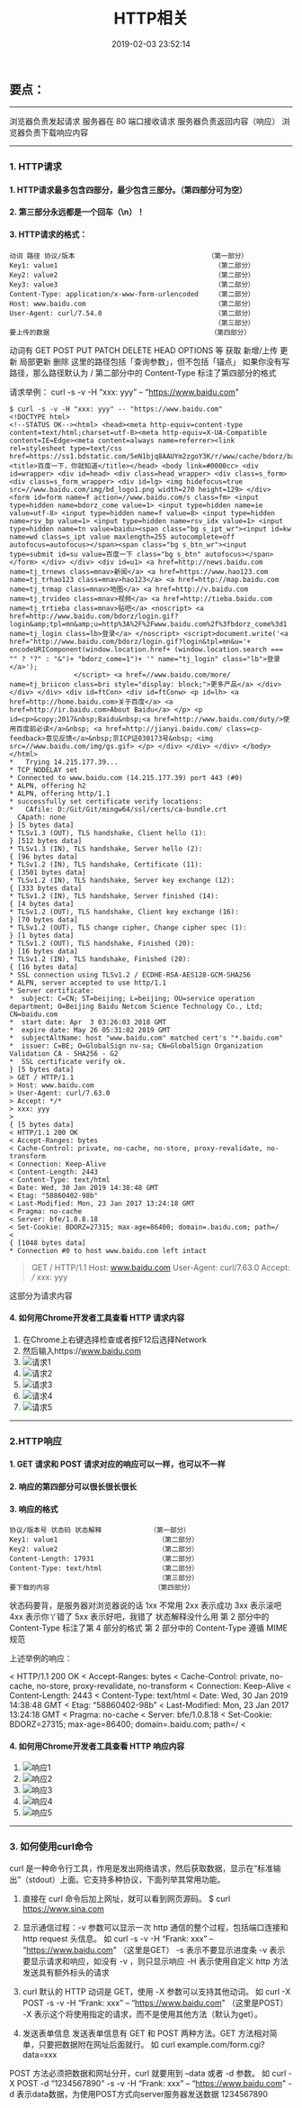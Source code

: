 ﻿---
title: HTTP相关
date: 2019-02-03 23:52:14
tags:
---

## 要点：

----------


浏览器负责发起请求
服务器在 80 端口接收请求
服务器负责返回内容（响应）
浏览器负责下载响应内容


----------


### 1. HTTP请求

#### 1. HTTP请求最多包含四部分，最少包含三部分。（第四部分可为空）

#### 2. 第三部分永远都是一个回车（\n）！

#### 3. HTTP请求的格式：
    动词 路径 协议/版本                                 （第一部分）
    Key1: value1                                       （第二部分）
    Key2: value2                                       （第二部分）
    Key3: value3                                       （第二部分）
    Content-Type: application/x-www-form-urlencoded    （第二部分）
    Host: www.baidu.com                                （第二部分）
    User-Agent: curl/7.54.0                            （第二部分）
                                                       （第三部分）
    要上传的数据                                        （第四部分）

动词有 GET POST PUT PATCH DELETE HEAD OPTIONS 等
获取 新增/上传 更新 局部更新 删除
这里的路径包括「查询参数」，但不包括「锚点」
如果你没有写路径，那么路径默认为 /
第二部分中的 Content-Type 标注了第四部分的格式

请求举例：
curl -s -v -H “xxx: yyy” – “https://www.baidu.com"

```
$ curl -s -v -H "xxx: yyy" -- "https://www.baidu.com"
<!DOCTYPE html>
<!--STATUS OK--><html> <head><meta http-equiv=content-type content=text/html;charset=utf-8><meta http-equiv=X-UA-Compatible content=IE=Edge><meta content=always name=referrer><link rel=stylesheet type=text/css href=https://ss1.bdstatic.com/5eN1bjq8AAUYm2zgoY3K/r/www/cache/bdorz/baidu.min.css><title>百度一下，你就知道</title></head> <body link=#0000cc> <div id=wrapper> <div id=head> <div class=head_wrapper> <div class=s_form> <div class=s_form_wrapper> <div id=lg> <img hidefocus=true src=//www.baidu.com/img/bd_logo1.png width=270 height=129> </div> <form id=form name=f action=//www.baidu.com/s class=fm> <input type=hidden name=bdorz_come value=1> <input type=hidden name=ie value=utf-8> <input type=hidden name=f value=8> <input type=hidden name=rsv_bp value=1> <input type=hidden name=rsv_idx value=1> <input type=hidden name=tn value=baidu><span class="bg s_ipt_wr"><input id=kw name=wd class=s_ipt value maxlength=255 autocomplete=off autofocus=autofocus></span><span class="bg s_btn_wr"><input type=submit id=su value=百度一下 class="bg s_btn" autofocus></span> </form> </div> </div> <div id=u1> <a href=http://news.baidu.com name=tj_trnews class=mnav>新闻</a> <a href=https://www.hao123.com name=tj_trhao123 class=mnav>hao123</a> <a href=http://map.baidu.com name=tj_trmap class=mnav>地图</a> <a href=http://v.baidu.com name=tj_trvideo class=mnav>视频</a> <a href=http://tieba.baidu.com name=tj_trtieba class=mnav>贴吧</a> <noscript> <a href=http://www.baidu.com/bdorz/login.gif?login&amp;tpl=mn&amp;u=http%3A%2F%2Fwww.baidu.com%2f%3fbdorz_come%3d1 name=tj_login class=lb>登录</a> </noscript> <script>document.write('<a href="http://www.baidu.com/bdorz/login.gif?login&tpl=mn&u='+ encodeURIComponent(window.location.href+ (window.location.search === "" ? "?" : "&")+ "bdorz_come=1")+ '" name="tj_login" class="lb">登录</a>');
                </script> <a href=//www.baidu.com/more/ name=tj_briicon class=bri style="display: block;">更多产品</a> </div> </div> </div> <div id=ftCon> <div id=ftConw> <p id=lh> <a href=http://home.baidu.com>关于百度</a> <a href=http://ir.baidu.com>About Baidu</a> </p> <p id=cp>&copy;2017&nbsp;Baidu&nbsp;<a href=http://www.baidu.com/duty/>使用百度前必读</a>&nbsp; <a href=http://jianyi.baidu.com/ class=cp-feedback>意见反馈</a>&nbsp;京ICP证030173号&nbsp; <img src=//www.baidu.com/img/gs.gif> </p> </div> </div> </div> </body> </html>
*   Trying 14.215.177.39...
* TCP_NODELAY set
* Connected to www.baidu.com (14.215.177.39) port 443 (#0)
* ALPN, offering h2
* ALPN, offering http/1.1
* successfully set certificate verify locations:
*   CAfile: D:/Git/Git/mingw64/ssl/certs/ca-bundle.crt
  CApath: none
} [5 bytes data]
* TLSv1.3 (OUT), TLS handshake, Client hello (1):
} [512 bytes data]
* TLSv1.3 (IN), TLS handshake, Server hello (2):
{ [96 bytes data]
* TLSv1.2 (IN), TLS handshake, Certificate (11):
{ [3501 bytes data]
* TLSv1.2 (IN), TLS handshake, Server key exchange (12):
{ [333 bytes data]
* TLSv1.2 (IN), TLS handshake, Server finished (14):
{ [4 bytes data]
* TLSv1.2 (OUT), TLS handshake, Client key exchange (16):
} [70 bytes data]
* TLSv1.2 (OUT), TLS change cipher, Change cipher spec (1):
} [1 bytes data]
* TLSv1.2 (OUT), TLS handshake, Finished (20):
} [16 bytes data]
* TLSv1.2 (IN), TLS handshake, Finished (20):
{ [16 bytes data]
* SSL connection using TLSv1.2 / ECDHE-RSA-AES128-GCM-SHA256
* ALPN, server accepted to use http/1.1
* Server certificate:
*  subject: C=CN; ST=beijing; L=beijing; OU=service operation department; O=Beijing Baidu Netcom Science Technology Co., Ltd; CN=baidu.com
*  start date: Apr  3 03:26:03 2018 GMT
*  expire date: May 26 05:31:02 2019 GMT
*  subjectAltName: host "www.baidu.com" matched cert's "*.baidu.com"
*  issuer: C=BE; O=GlobalSign nv-sa; CN=GlobalSign Organization Validation CA - SHA256 - G2
*  SSL certificate verify ok.
} [5 bytes data]
> GET / HTTP/1.1
> Host: www.baidu.com
> User-Agent: curl/7.63.0
> Accept: */*
> xxx: yyy
>
{ [5 bytes data]
< HTTP/1.1 200 OK
< Accept-Ranges: bytes
< Cache-Control: private, no-cache, no-store, proxy-revalidate, no-transform
< Connection: Keep-Alive
< Content-Length: 2443
< Content-Type: text/html
< Date: Wed, 30 Jan 2019 14:38:48 GMT
< Etag: "58860402-98b"
< Last-Modified: Mon, 23 Jan 2017 13:24:18 GMT
< Pragma: no-cache
< Server: bfe/1.0.8.18
< Set-Cookie: BDORZ=27315; max-age=86400; domain=.baidu.com; path=/
<
{ [1048 bytes data]
* Connection #0 to host www.baidu.com left intact

```

> GET / HTTP/1.1
> Host: www.baidu.com
> User-Agent: curl/7.63.0
> Accept: */*
> xxx: yyy
>

这部分为请求内容

#### 4. 如何用Chrome开发者工具查看 HTTP 请求内容
1. 在Chrome上右键选择检查或者按F12后选择Network
2. 然后输入https://www.baidu.com
3. ![请求1](HTTP相关/请求1.png)
4. ![请求2](HTTP相关/请求2.png)
5. ![请求3](HTTP相关/请求3.png)
6. ![请求4](HTTP相关/请求4.png)
7. ![请求5](HTTP相关/请求5.png)


----------


### 2.HTTP响应

#### 1. GET 请求和 POST 请求对应的响应可以一样，也可以不一样

#### 2. 响应的第四部分可以很长很长很长

#### 3. 响应的格式
    协议/版本号 状态码 状态解释            （第一部分）
    Key1: value1                         （第二部分）
    Key2: value2                         （第二部分）
    Content-Length: 17931                （第二部分）
    Content-Type: text/html              （第二部分）
                                         （第三部分）
    要下载的内容                          （第四部分）

状态码要背，是服务器对浏览器说的话
1xx 不常用
2xx 表示成功
3xx 表示滚吧
4xx 表示你丫错了
5xx 表示好吧，我错了
状态解释没什么用
第 2 部分中的 Content-Type 标注了第 4 部分的格式
第 2 部分中的 Content-Type 遵循 MIME 规范

上述举例的响应：

< HTTP/1.1 200 OK
< Accept-Ranges: bytes
< Cache-Control: private, no-cache, no-store, proxy-revalidate, no-transform
< Connection: Keep-Alive
< Content-Length: 2443
< Content-Type: text/html
< Date: Wed, 30 Jan 2019 14:38:48 GMT
< Etag: “58860402-98b”
< Last-Modified: Mon, 23 Jan 2017 13:24:18 GMT
< Pragma: no-cache
< Server: bfe/1.0.8.18
< Set-Cookie: BDORZ=27315; max-age=86400; domain=.baidu.com; path=/
<

#### 4. 如何用Chrome开发者工具查看 HTTP 响应内容
1. ![响应1](HTTP相关/响应1.png)
2. ![响应2](HTTP相关/响应2.png)
3. ![响应3](HTTP相关/响应3.png)
4. ![响应4](HTTP相关/响应4.png)
5. ![响应5](HTTP相关/响应5.png)


----------


### 3. 如何使用curl命令

curl 是一种命令行工具，作用是发出网络请求，然后获取数据，显示在”标准输出”（stdout）上面。它支持多种协议，下面列举其常用功能。

1. 直接在 curl 命令后加上网址，就可以看到网页源码。
$ curl https://www.sina.com

2. 显示通信过程：-v 参数可以显示一次 http 通信的整个过程，包括端口连接和 http request 头信息。
如 curl -s -v -H “Frank: xxx” – “https://www.baidu.com"
（这里是GET）
-s 表示不要显示进度条
-v 表示要显示请求和响应，如没有 -v ，则只显示响应
-H 表示使用自定义 http 方法发送具有额外标头的请求

3. curl 默认的 HTTP 动词是 GET，使用 -X 参数可以支持其他动词。
如 curl -X POST -s -v -H “Frank: xxx” – “https://www.baidu.com"
（这里是POST）
-X 表示这个将使用指定的请求，而不是使用其他方法（默认为get）。

4. 发送表单信息
发送表单信息有 GET 和 POST 两种方法。GET 方法相对简单，只要把数据附在网址后面就行。
如 curl example.com/form.cgi?data=xxx

POST 方法必须把数据和网址分开，curl 就要用到 –data 或者 -d 参数。
如 curl -X POST -d “1234567890” -s -v -H “Frank: xxx” – “https://www.baidu.com"
-d 表示data数据，为使用POST方式向server服务器发送数据 1234567890
